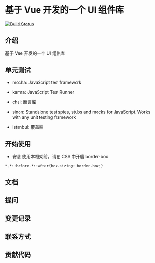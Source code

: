 # 基于 Vue 开发的一个 UI 组件库

[![Build Status](https://travis-ci.org/FredaFei/gulu.svg?branch=master)](https://travis-ci.org/FredaFei/amazing-ui)

## 介绍

基于 Vue 开发的一个 UI 组件库

## 单元测试

+ mocha: JavaScript test framework
+ karma: JavaScript Test Runner
+ chai: 断言库
+ sinon: Standalone test spies, stubs and mocks for JavaScript.  Works with any unit testing framework

+ istanbul: 覆盖率

## 开始使用

-   安装
    使用本框架前，请在 CSS 中开启 border-box

```
*,*::before,*::after{box-sizing: border-box;}
```

## 文档

## 提问

## 变更记录

## 联系方式

## 贡献代码
